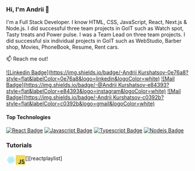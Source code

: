 ### Hi, I'm Andrii 👋

I'm a Full Stack Developer. I know HTML, CSS, JavaScript, React, Next.js & Node.js. I did successful three team projects in GoIT such as Watch spot, Tasty treats and Power pulse.
I was a Team Lead on three team projects. I did successful six individual projects in GoIT such as WebStudio, Barber shop, Movies, PhoneBook, Resume, Rent cars.

:mailbox: Reach me out!

[![Linkedin Badge](https://img.shields.io/badge/-Andrii Kurshatsov-0e76a8?style=flat&labelColor=0e76a8&logo=linkedin&logoColor=white)](https://www.linkedin.com/in/seoinar/) 
[![Mail Badge](https://img.shields.io/badge/-@Andrii Kurshatsov-e84393?style=flat&labelColor=e84393&logo=instagram&logoColor=white)](https://www.instagram.com/andres_kurshatsov/) 
[![Mail Badge](https://img.shields.io/badge/-Andrii Kurshatsov-c0392b?style=flat&labelColor=c0392b&logo=gmail&logoColor=white)](mailto:andreswebit@gmail.com)

#### Top Technologies

[![React Badge](https://img.shields.io/badge/-React-61DBFB?style=for-the-badge&labelColor=black&logo=react&logoColor=61DBFB)](#) [![Javascript Badge](https://img.shields.io/badge/-Javascript-F0DB4F?style=for-the-badge&labelColor=black&logo=javascript&logoColor=F0DB4F)](#) [![Typescript Badge](https://img.shields.io/badge/-Typescript-007acc?style=for-the-badge&labelColor=black&logo=typescript&logoColor=007acc)](#) [![Nodejs Badge](https://img.shields.io/badge/-Nodejs-3C873A?style=for-the-badge&labelColor=black&logo=node.js&logoColor=3C873A)](#)

### Tutorials

[<img align="left" alt="React" width="26px" src="https://raw.githubusercontent.com/github/explore/80688e429a7d4ef2fca1e82350fe8e3517d3494d/topics/react/react.png" />][reactplaylist]
<img align="left" alt="JavaScript" width="26px" src="https://raw.githubusercontent.com/github/explore/80688e429a7d4ef2fca1e82350fe8e3517d3494d/topics/javascript/javascript.png" />
